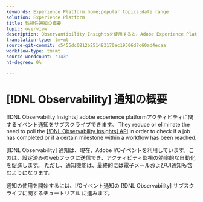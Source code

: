 ```yaml
---
keywords: Experience Platform;home;popular topics;date range
solution: Experience Platform
title: 監視性通知の概要
topic: overview
description: Observantibility Insightsを使用すると、Adobe Experience Platformアクティビティに関するイベント通知を登録できます。 ジョブが完了したか、またはワークフロー内の特定のマイルストーンに達したかを確認するために、Obsembantability Insights APIをポーリングする必要性を減らすか、なくします。
translation-type: tm+mt
source-git-commit: c5455dc0812b251483170ac19506d7c60ad4ecaa
workflow-type: tm+mt
source-wordcount: '143'
ht-degree: 0%

---
```



# [!DNL Observability] 通知の概要

[!DNL Observability Insights] adobe experience platformアクティビティに関するイベント通知をサブスクライブできます。 They reduce or eliminate the need to poll the [[!DNL Observability Insights] API](../api/overview.md) in order to check if a job has completed or if a certain milestone within a workflow has been reached.

[!DNL Observability] 通知は、現在、Adobe I/Oイベントを利用しています。このは、設定済みのwebフックに送信でき、アクティビティ監視の効率的な自動化を促進します。 ただし、通知機能は、最終的には電子メールおよびUI通知も含むようになります。

通知の使用を開始するには、I/Oイベント通知の [!DNL Observability] サブスクライブに関するチュートリアル [](./subscribe.md)に進みます。